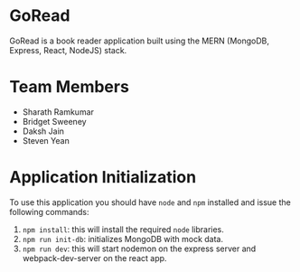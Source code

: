 # GoRead

GoRead is a book reader application built using the MERN (MongoDB, Express, React, NodeJS) stack.

# Team Members
* Sharath Ramkumar
* Bridget Sweeney
* Daksh Jain
* Steven Yean

# Application Initialization

To use this application you should have `node` and `npm` installed and issue the following commands:

1. `npm install`: this will install the required `node` libraries.
2. `npm run init-db`: initializes MongoDB with mock data.
3. `npm run dev`: this will start nodemon on the express server and webpack-dev-server on the react app.
